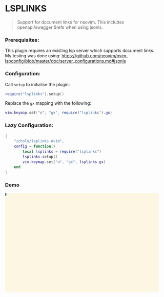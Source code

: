 # LSPLINKS

> Support for document links for neovim.
> This includes openapi/swagger $refs when using jsonls.

### Prerequisites:

This plugin requires an existing lsp server which supports document links.
My testing was done using: https://github.com/neovim/nvim-lspconfig/blob/master/doc/server_configurations.md#jsonls

### Configuration:

Call `setup` to initialise the plugin:

``` lua
require("lsplinks").setup()
```

Replace the `gx` mapping with the following:

``` lua
vim.keymap.set("n", "gx", require("lsplinks").gx)
```

### Lazy Configuration:

``` lua
{
    "icholy/lsplinks.nvim",
    config = function()
        local lsplinks = require("lsplinks")
        lsplinks.setup()
        vim.keymap.set("n", "gx", lsplinks.gx)
    end
}
```

### Demo

![](./tty.gif)
